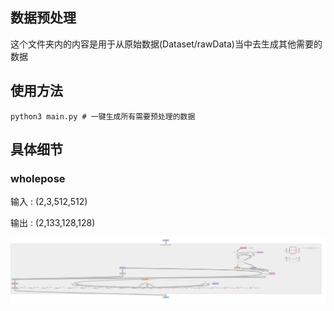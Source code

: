 ## 数据预处理

这个文件夹内的内容是用于从原始数据(Dataset/rawData)当中去生成其他需要的数据

## 使用方法

```shell
python3 main.py	# 一键生成所有需要预处理的数据
```

## 具体细节

### wholepose

输入 : (2,3,512,512)

输出 : (2,133,128,128)

![wholepose](./img/wholepose.png)

